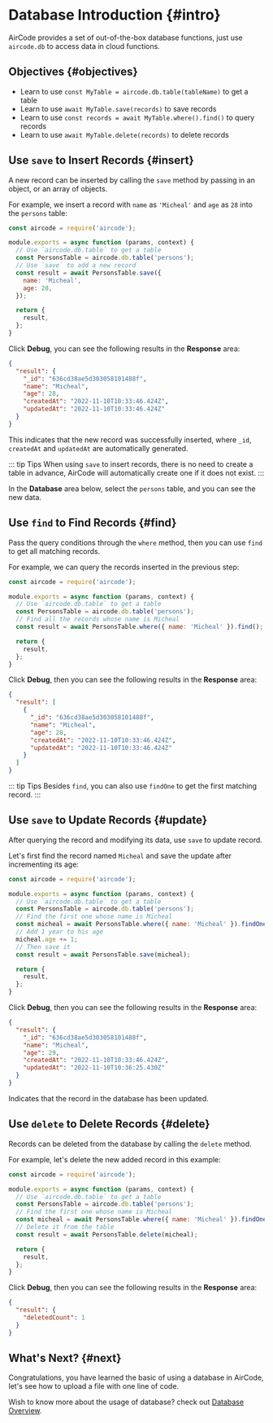 # Database Introduction {#intro}

AirCode provides a set of out-of-the-box database functions, just use `aircode.db` to access data in cloud functions.

## Objectives {#objectives}

- Learn to use `const MyTable = aircode.db.table(tableName)` to get a table
- Learn to use `await MyTable.save(records)` to save records
- Learn to use `const records = await MyTable.where().find()` to query records
- Learn to use `await MyTable.delete(records)` to delete records

## Use `save` to Insert Records {#insert}

A new record can be inserted by calling the `save` method by passing in an object, or an array of objects.

For example, we insert a record with `name` as `'Micheal'` and `age` as `28` into the `persons` table:

```js
const aircode = require('aircode');

module.exports = async function (params, context) {
  // Use `aircode.db.table` to get a table
  const PersonsTable = aircode.db.table('persons');
  // Use `save` to add a new record
  const result = await PersonsTable.save({
    name: 'Micheal',
    age: 28,
  });

  return {
    result,
  };
}
```

Click **Debug**, you can see the following results in the **Response** area:

```json
{
  "result": {
    "_id": "636cd38ae5d303058101488f",
    "name": "Micheal",
    "age": 28,
    "createdAt": "2022-11-10T10:33:46.424Z",
    "updatedAt": "2022-11-10T10:33:46.424Z"
  }
}
```

This indicates that the new record was successfully inserted, where `_id`, `createdAt` and `updatedAt` are automatically generated.

::: tip Tips
When using `save` to insert records, there is no need to create a table in advance, AirCode will automatically create one if it does not exist.
:::

In the **Database** area below, select the `persons` table, and you can see the new data.

<ACImage src="/_images/1671508034400.png" mode="light" />
<ACImage src="/_images/1671508051952.png" mode="dark" />

## Use `find` to Find Records {#find}

Pass the query conditions through the `where` method, then you can use `find` to get all matching records.

For example, we can query the records inserted in the previous step:

```js
const aircode = require('aircode');

module.exports = async function (params, context) {
  // Use `aircode.db.table` to get a table
  const PersonsTable = aircode.db.table('persons');
  // Find all the records whose name is Micheal
  const result = await PersonsTable.where({ name: 'Micheal' }).find();

  return {
    result,
  };
}
```

Click **Debug**, then you can see the following results in the **Response** area:

```json
{
  "result": [
    {
      "_id": "636cd38ae5d303058101488f",
      "name": "Micheal",
      "age": 28,
      "createdAt": "2022-11-10T10:33:46.424Z",
      "updatedAt": "2022-11-10T10:33:46.424Z"
    }
  ]
}
```

::: tip Tips
Besides `find`, you can also use `findOne` to get the first matching record.
:::

## Use `save` to Update Records {#update}

After querying the record and modifying its data, use `save` to update record.

Let's first find the record named `Micheal` and save the update after incrementing its age:

```js
const aircode = require('aircode');

module.exports = async function (params, context) {
  // Use `aircode.db.table` to get a table
  const PersonsTable = aircode.db.table('persons');
  // Find the first one whose name is Micheal
  const micheal = await PersonsTable.where({ name: 'Micheal' }).findOne();
  // Add 1 year to his age
  micheal.age += 1;
  // Then save it
  const result = await PersonsTable.save(micheal);

  return {
    result,
  };
}
```

Click **Debug**, then you can see the following results in the **Response** area:

```json
{
  "result": {
    "_id": "636cd38ae5d303058101488f",
    "name": "Micheal",
    "age": 29,
    "createdAt": "2022-11-10T10:33:46.424Z",
    "updatedAt": "2022-11-10T10:36:25.430Z"
  }
}
```

Indicates that the record in the database has been updated.

## Use `delete` to Delete Records {#delete}

Records can be deleted from the database by calling the `delete` method.

For example, let's delete the new added record in this example:

```js
const aircode = require('aircode');

module.exports = async function (params, context) {
  // Use `aircode.db.table` to get a table
  const PersonsTable = aircode.db.table('persons');
  // Find the first one whose name is Micheal
  const micheal = await PersonsTable.where({ name: 'Micheal' }).findOne();
  // Delete it from the table
  const result = await PersonsTable.delete(micheal);

  return {
    result,
  };
}
```

Click **Debug**, then you can see the following results in the **Response** area:

```json
{
  "result": {
    "deletedCount": 1
  }
}
```

## What's Next? {#next}

Congratulations, you have learned the basic of using a database in AirCode, let's see how to upload a file with one line of code.

<ListBoxContainer>
  <ListBox
    title="File Storage Introduction"
    link="/getting-started/files.html"
    description="One-line code to upload files and get a CDN-accelerated access address"
    single
  />
</ListBoxContainer>

Wish to know more about the usage of database? check out [Database Overview](/guide/database/).
